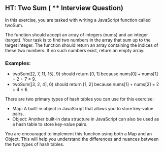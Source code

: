 ## HT: Two Sum ( ** Interview Question)

In this exercise, you are tasked with writing a JavaScript function called twoSum.

The function should accept an array of integers (nums) and an integer (target). Your task is to find two numbers in the array that sum up to the target integer. The function should return an array containing the indices of these two numbers. If no such numbers exist, return an empty array.

### Examples:

- twoSum([2, 7, 11, 15], 9) should return [0, 1] because nums[0] + nums[1] = 2 + 7 = 9.
- twoSum([3, 2, 4], 6) should return [1, 2] because nums[1] + nums[2] = 2 + 4 = 6.

There are two primary types of hash tables you can use for this exercise:

- Map: A built-in object in JavaScript that allows you to store key-value pairs.
- Object: Another built-in data structure in JavaScript can also be used as a hash table to store key-value pairs.

You are encouraged to implement this function using both a Map and an Object. This will help you understand the differences and nuances between the two types of hash tables.